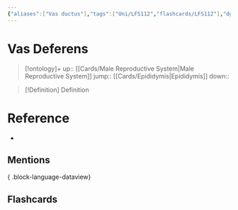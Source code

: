 ```yaml
---
{"aliases":["Vas ductus"],"tags":["Uni/LFS112","flashcards/LFS112"],"dg-publish":true,"permalink":"/cards/vas-deferens/","dgPassFrontmatter":true}
---
```


# Vas Deferens

> [!ontology]+
> up:: [[Cards/Male Reproductive System\|Male Reproductive System]]
> jump:: [[Cards/Epididymis\|Epididymis]]
> down:: 

> [!Definition] Definition

# Reference

- 

## Mentions


{ .block-language-dataview}

## Flashcards